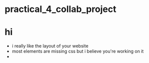 # practical_4_collab_project
# hi
- i really like the layout of your website
- most elements are missing css but i believe you're working on it
- 
